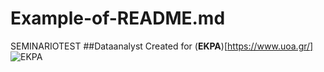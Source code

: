 # Example-of-README.md
SEMINARIOTEST
##Dataanalyst
Created for (**EKPA**)[https://www.uoa.gr/]
![EKPA](https://www.shutterstock.com/el/image-photo/beautiful-clouds-dyed-pink-setting-sun-1630448335)


